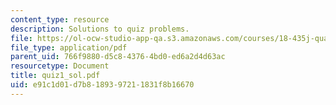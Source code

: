 ```yaml
---
content_type: resource
description: Solutions to quiz problems.
file: https://ol-ocw-studio-app-qa.s3.amazonaws.com/courses/18-435j-quantum-computation-fall-2003/e91c1d01d7b8189397211831f8b16670_quiz1_sol.pdf
file_type: application/pdf
parent_uid: 766f9880-d5c8-4376-4bd0-ed6a2d4d63ac
resourcetype: Document
title: quiz1_sol.pdf
uid: e91c1d01-d7b8-1893-9721-1831f8b16670
---
```

